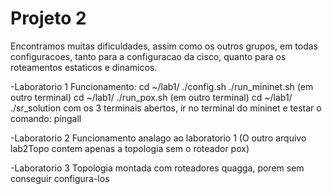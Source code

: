 # Projeto 2
Encontramos muitas dificuldades, assim como os outros grupos, em todas configuracoes, tanto para a configuracao da cisco, quanto para os roteamentos estaticos e dinamicos.


-Laboratorio 1
    Funcionamento:
	cd ~/lab1/ 
	./config.sh 
	./run_mininet.sh (em outro terminal) 
	cd ~/lab1/ 
	./run_pox.sh (em outro terminal) 
	cd ~/lab1/ 
	./sr_solution
	com os 3 terminais abertos,
	ir no terminal do mininet e testar o comando:
		pingall


-Laboratorio 2
    Funcionamento analago ao laboratorio 1
    (O outro arquivo lab2Topo contem apenas a topologia sem o roteador pox)


-Laboratorio 3
    Topologia montada com roteadores quagga, porem sem conseguir configura-los